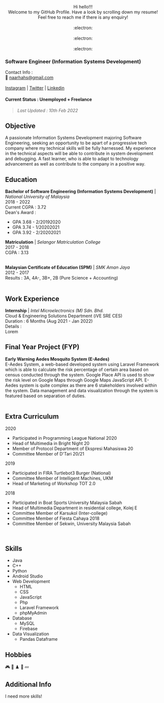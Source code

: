 <div align="center">
  <!-- <h1>:balloon: WELCOME NOTE :balloon:</h1> -->
  Hi hello!!! </br>
  Welcome to my GitHub Profile. Have a look by scrolling down my resume! </br>
  Feel free to reach me if there is any enquiry! </br>
  </br>
  :electron:</br>
  </br>
  :electron:</br>
  </br>
  :electron:</br>
</div>

  
<!-- # SHAHRAANESVARAN MURUKAYA -->
### Software Engineer (Information Systems Development)
Contact Info : </br>
:email: naarhahs@gmail.com </br>
</br>
[Instagram](https://www.instagram.com/naarhahs/) | [Twitter](https://twitter.com/naarhahs) | [Linkedin](https://www.linkedin.com/in/naarhahs/)</br>

#### Current Status : Unemployed + Freelance
> *Last Updated : 10th Feb 2022*

## Objective

A passionate Information Systems Development majoring Software Engineering, seeking an opportunity to be apart of a progressive tech company where my technical skills will be fully harnessed. My experience in the technical aspects will be able to contribute in system development and debugging. A fast learner, who is able to adapt to technology advancement as well as contribute to the company in a positive way.

## Education
**Bachelor of Software Engineering (Information Systems Development)** | *National University of Malaysia* </br>
2018 - 2022 </br>
Current CGPA : 3.72 </br>
Dean's Award :
- GPA 3.68 - 2/20192020 </br>
- GPA 3.74 - 1/20202021 </br>
- GPA 3.92 - 2/20202021 </br>

**Matriculation** | *Selangor Matriculation College* </br>
2017 - 2018 </br>
CGPA : 3.13 </br>
</br>

**Malaysian Certificate of Education (SPM)** | *SMK Aman Jaya* </br>
2012 - 2017 </br>
Results : 3A, 4A-, 3B+, 2B (Pure Science + Accounting) </br>
</br>

## Work Experience
**Internship** | *Intel Microelectronics (M) Sdn. Bhd.* </br>
Cloud & Engineering Solutions Department (iVE SRE CES) </br>
Duration : 6 Months (Aug 2021 - Jan 2022) </br>
Details : </br>
Lorem
</br>

## Final Year Project (FYP)
**Early Warning Aedes Mosquito System (E-Aedes)** </br>
E-Aedes System, a web-based developed system using Laravel Framework which is able to calculate the risk percentage of certain area based on census conducted through the system. Google Place API is used to show the risk level on Google Maps through Google Maps JavaScript API. E-Aedes system is quite complex as there are 6 stakeholders involved within the system. Data management and data visualization through the system is featured based on separation of duties. </br>
</br>

## Extra Curriculum
2020
- Participated in Programming League National 2020
- Head of Multimedia in Bright Night 20
- Member of Protocol Department of Ekspresi Mahasiswa 20
- Committee Member of D'Tari 20/21

2019
- Participated in FIRA Turtlebot3 Burger (National)
- Committee Member of Intelligent Machines, UKM
- Head of Marketing of Workshop TOT 2.0

2018
- Participated in Boat Sports University Malaysia Sabah
- Head of Multimedia Department in residential college, Kolej E
- Committee Member of Karsukol (Inter-college)
- Committee Member of Fiesta Cahaya 2018
- Committee Member of Sekwin, University Malaysia Sabah
</br>

## Skills
- Java
- C++
- Python
- Android Studio
- Web Development
  - HTML
  - CSS
  - JavaScript
  - Php
  - Laravel Framework
  - phpMyAdmin
- Database
  - MySQL
  - Firebase
- Data Visualization
  - Pandas Dataframe

## Hobbies
:video_game:  :badminton:  :chess_pawn:  :flying_disc:  :zzz:

## Additional Info
I need more skills!


<!---
naarhahs/naarhahs is a ✨ special ✨ repository because its `README.md` (this file) appears on your GitHub profile.
You can click the Preview link to take a look at your changes.
--->

